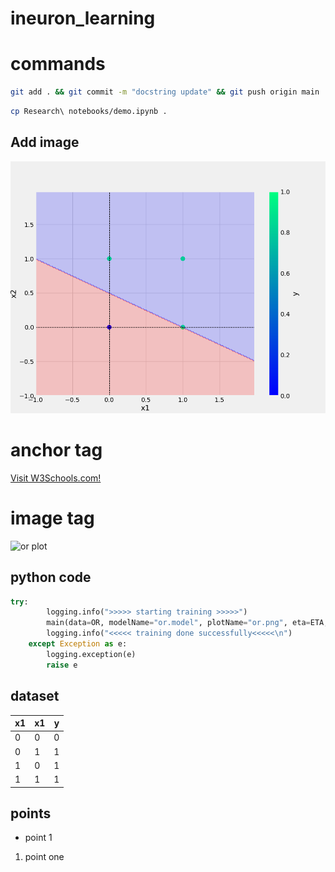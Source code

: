 # ineuron_learning

# commands

```bash
git add . && git commit -m "docstring update" && git push origin main
```

```bash
cp Research\ notebooks/demo.ipynb .
```

## Add image
![plot](plots/or.png)

# anchor tag
<a href="https://www.w3schools.com">Visit W3Schools.com!</a>

# image tag
<img src="or.png" alt="or plot" width="500" height="600">

## python code
``` python 
try:
        logging.info(">>>>> starting training >>>>>")
        main(data=OR, modelName="or.model", plotName="or.png", eta=ETA, epochs=EPOCHS)
        logging.info("<<<<< training done successfully<<<<<\n")
    except Exception as e:
        logging.exception(e)
        raise e
```

## dataset
x1 | x1 | y
-|-|-
0|0|0
0|1|1
1|0|1
1|1|1

## points
* point 1
1. point one


